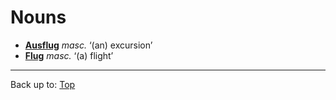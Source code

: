 # Nouns

- **[Ausflug](a/au/Ausflug.md)** *masc.* ‘(an) excursion’
- **[Flug](f/fl/Flug.md)** *masc.* ‘(a) flight’

----

Back up to: [Top](../index.md)
